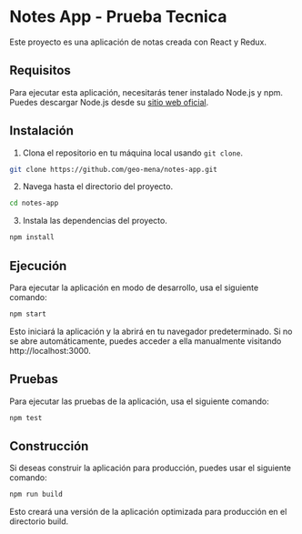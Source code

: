 # Notes App - Prueba Tecnica

Este proyecto es una aplicación de notas creada con React y Redux.

## Requisitos

Para ejecutar esta aplicación, necesitarás tener instalado Node.js y npm. Puedes descargar Node.js desde su [sitio web oficial](https://nodejs.org/).

## Instalación

1. Clona el repositorio en tu máquina local usando `git clone`.

```sh
git clone https://github.com/geo-mena/notes-app.git
```

2. Navega hasta el directorio del proyecto.

```sh
cd notes-app
```

3. Instala las dependencias del proyecto.

```sh
npm install
```

## Ejecución

Para ejecutar la aplicación en modo de desarrollo, usa el siguiente comando:

```sh
npm start
```

Esto iniciará la aplicación y la abrirá en tu navegador predeterminado. Si no se abre automáticamente, puedes acceder a ella manualmente visitando http://localhost:3000.

## Pruebas

Para ejecutar las pruebas de la aplicación, usa el siguiente comando:

```sh
npm test
```

## Construcción

Si deseas construir la aplicación para producción, puedes usar el siguiente comando:

```sh
npm run build
```

Esto creará una versión de la aplicación optimizada para producción en el directorio build.
